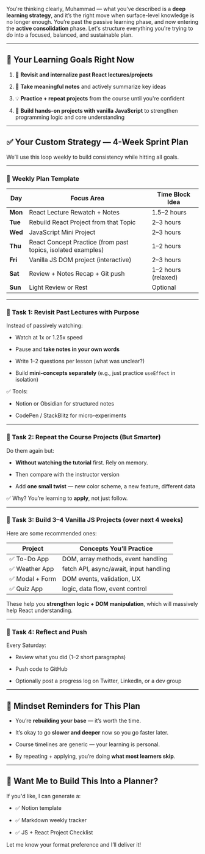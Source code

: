 You're thinking clearly, Muhammad — what you’ve described is a **deep learning strategy**, and it’s the right move when surface-level knowledge is no longer enough. You’re past the passive learning phase, and now entering the **active consolidation** phase. Let's structure everything you're trying to do into a focused, balanced, and sustainable plan.

---

## 🎯 Your Learning Goals Right Now

1. 🔁 **Revisit and internalize past React lectures/projects**
    
2. 📝 **Take meaningful notes** and actively summarize key ideas
    
3. 💡 **Practice + repeat projects** from the course until you're confident
    
4. 🧱 **Build hands-on projects with vanilla JavaScript** to strengthen programming logic and core understanding
    

---

## ✅ Your Custom Strategy — 4-Week Sprint Plan

We’ll use this loop weekly to build consistency while hitting all goals.

---

### 🔹 **Weekly Plan Template**

|Day|Focus Area|Time Block Idea|
|---|---|---|
|**Mon**|React Lecture Rewatch + Notes|1.5–2 hours|
|**Tue**|Rebuild React Project from that Topic|2–3 hours|
|**Wed**|JavaScript Mini Project|2–3 hours|
|**Thu**|React Concept Practice (from past topics, isolated examples)|1–2 hours|
|**Fri**|Vanilla JS DOM project (interactive)|2–3 hours|
|**Sat**|Review + Notes Recap + Git push|1–2 hours (relaxed)|
|**Sun**|Light Review or Rest|Optional|

---

### 🔸 Task 1: **Revisit Past Lectures with Purpose**

Instead of passively watching:

- Watch at 1x or 1.25x speed
    
- Pause and **take notes in your own words**
    
- Write 1–2 questions per lesson (what was unclear?)
    
- Build **mini-concepts separately** (e.g., just practice `useEffect` in isolation)
    

✅ Tools:

- Notion or Obsidian for structured notes
    
- CodePen / StackBlitz for micro-experiments
    

---

### 🔸 Task 2: **Repeat the Course Projects (But Smarter)**

Do them again but:

- **Without watching the tutorial** first. Rely on memory.
    
- Then compare with the instructor version
    
- Add **one small twist** — new color scheme, a new feature, different data
    

✅ Why? You’re learning to **apply**, not just follow.

---

### 🔸 Task 3: **Build 3–4 Vanilla JS Projects (over next 4 weeks)**

Here are some recommended ones:

|Project|Concepts You’ll Practice|
|---|---|
|✅ To-Do App|DOM, array methods, event handling|
|✅ Weather App|fetch API, async/await, input handling|
|✅ Modal + Form|DOM events, validation, UX|
|✅ Quiz App|logic, data flow, event control|

These help you **strengthen logic + DOM manipulation**, which will massively help React understanding.

---

### 🔸 Task 4: **Reflect and Push**

Every Saturday:

- Review what you did (1–2 short paragraphs)
    
- Push code to GitHub
    
- Optionally post a progress log on Twitter, LinkedIn, or a dev group
    

---

## 🧠 Mindset Reminders for This Plan

- You’re **rebuilding your base** — it’s worth the time.
    
- It’s okay to go **slower and deeper** now so you go faster later.
    
- Course timelines are generic — your learning is personal.
    
- By repeating + applying, you’re doing **what most learners skip**.
    

---

## 🚀 Want Me to Build This Into a Planner?

If you'd like, I can generate a:

- ✅ Notion template
    
- ✅ Markdown weekly tracker
    
- ✅ JS + React Project Checklist
    

Let me know your format preference and I’ll deliver it!